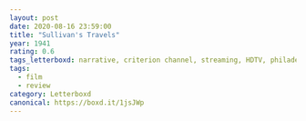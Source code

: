 ```yaml
---
layout: post 
date: 2020-08-16 23:59:00
title: "Sullivan's Travels"
year: 1941
rating: 0.6
tags_letterboxd: narrative, criterion channel, streaming, HDTV, philadelphia, leah
tags:
  - film
  - review
category: Letterboxd
canonical: https://boxd.it/1jsJWp
---
```


